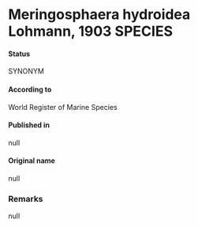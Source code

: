 Meringosphaera hydroidea Lohmann, 1903 SPECIES
=======

#### Status
SYNONYM

#### According to
World Register of Marine Species

#### Published in
null

#### Original name
null

### Remarks
null